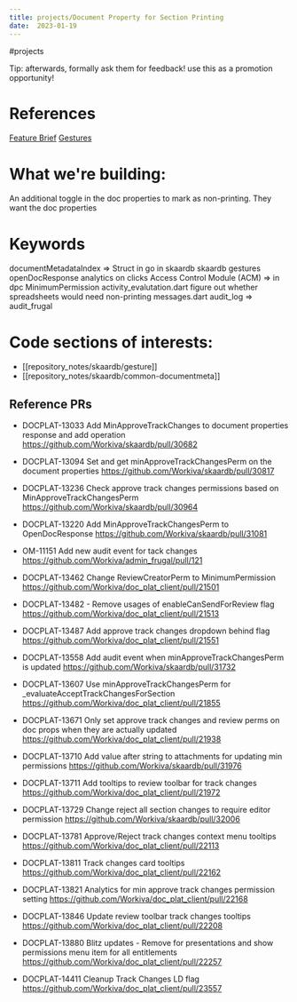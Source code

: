 ```yaml
---
title: projects/Document Property for Section Printing
date:  2023-01-19
---
```

#projects

Tip: afterwards, formally ask them for feedback!
use this as a promotion opportunity!

# References 
[Feature Brief](https://sandbox.wdesk.com/a/QWNjb3VudB8yMDAx/doc/03d35051fa67469ebe92a143686b093b/r/-1/v/1/sec/03d35051fa67469ebe92a143686b093b_16)
[Gestures](https://github.com/Workiva/skaardb/blob/master/cerberus/internal/backend/gesture/README.md)

# What we're building:
An additional toggle in the doc properties to mark as non-printing. 
They want the doc properties 


# Keywords
documentMetadataIndex => Struct in go in skaardb
skaardb gestures
openDocResponse
analytics on clicks
Access Control Module (ACM) => in dpc
MinimumPermission
activity_evalutation.dart
figure out whether spreadsheets would need non-printing
messages.dart
audit_log => audit_frugal

# Code sections of interests:
- [[repository_notes/skaardb/gesture]]
- [[repository_notes/skaardb/common-documentmeta]]

## Reference PRs
- DOCPLAT-13033 Add MinApproveTrackChanges to document properties response and add operation 
    https://github.com/Workiva/skaardb/pull/30682

- DOCPLAT-13094 Set and get minApproveTrackChangesPerm on the document properties
https://github.com/Workiva/skaardb/pull/30817

- DOCPLAT-13236 Check approve track changes permissions based on MinApproveTrackChangesPerm
https://github.com/Workiva/skaardb/pull/30964

- DOCPLAT-13220 Add MinApproveTrackChangesPerm to OpenDocResponse
https://github.com/Workiva/skaardb/pull/31081

- OM-11151 Add new audit event for tack changes
https://github.com/Workiva/admin_frugal/pull/121

- DOCPLAT-13462 Change ReviewCreatorPerm to MinimumPermission
https://github.com/Workiva/doc_plat_client/pull/21501

- DOCPLAT-13482 - Remove usages of enableCanSendForReview flag
https://github.com/Workiva/doc_plat_client/pull/21513

- DOCPLAT-13487 Add approve track changes dropdown behind flag
https://github.com/Workiva/doc_plat_client/pull/21551

- DOCPLAT-13558 Add audit event when minApproveTrackChangesPerm is updated
https://github.com/Workiva/skaardb/pull/31732

- DOCPLAT-13607 Use minApproveTrackChangesPerm for _evaluateAcceptTrackChangesForSection
https://github.com/Workiva/doc_plat_client/pull/21855

- DOCPLAT-13671 Only set approve track changes and review perms on doc props when they are actually updated
https://github.com/Workiva/doc_plat_client/pull/21938

- DOCPLAT-13710 Add value after string to attachments for updating min permissions
https://github.com/Workiva/skaardb/pull/31976

- DOCPLAT-13711 Add tooltips to review toolbar for track changes
https://github.com/Workiva/doc_plat_client/pull/21972

- DOCPLAT-13729 Change reject all section changes to require editor permission
https://github.com/Workiva/skaardb/pull/32006

- DOCPLAT-13781 Approve/Reject track changes context menu tooltips
https://github.com/Workiva/doc_plat_client/pull/22113

- DOCPLAT-13811 Track changes card tooltips
https://github.com/Workiva/doc_plat_client/pull/22162

- DOCPLAT-13821 Analytics for min approve track changes permission setting
https://github.com/Workiva/doc_plat_client/pull/22168

- DOCPLAT-13846 Update review toolbar track changes tooltips
https://github.com/Workiva/doc_plat_client/pull/22208

- DOCPLAT-13880 Blitz updates - Remove for presentations and show permissions menu item for all entitlements
https://github.com/Workiva/doc_plat_client/pull/22257

- DOCPLAT-14411 Cleanup Track Changes LD flag
https://github.com/Workiva/doc_plat_client/pull/23557


